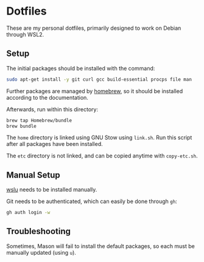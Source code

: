 # Dotfiles

These are my personal dotfiles, primarily designed to work on Debian through WSL2.

## Setup

The initial packages should be installed with the command:

```bash
sudo apt-get install -y git curl gcc build-essential procps file man
```

Further packages are managed by [homebrew](https://brew.sh/), so it should be installed according to the documentation.

Afterwards, run within this directory:

```bash
brew tap Homebrew/bundle
brew bundle
```

The `home` directory is linked using GNU Stow using `link.sh`. Run this script after all packages have been installed.

The `etc` directory is not linked, and can be copied anytime with `copy-etc.sh`.

## Manual Setup

[wslu](https://wslutiliti.es/wslu/install.html) needs to be installed manually.

Git needs to be authenticated, which can easily be done through `gh`:

```bash
gh auth login -w
```

## Troubleshooting

Sometimes, Mason will fail to install the default packages, so each must be manually updated (using `u`).

